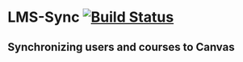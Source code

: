 # LMS-Sync [![Build Status](https://travis-ci.org/KTH/lms-sync.svg?branch=master)](https://travis-ci.org/KTH/lms-sync)

## Synchronizing users and courses to Canvas



